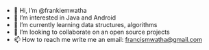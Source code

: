 - 👋 Hi, I’m @frankiemwatha
- 👀 I’m interested in Java and Android
- 🌱 I’m currently learning data structures, algorithms 
- 💞️ I’m looking to collaborate on an open source projects
- 📫 How to reach me write me an email: francismwatha@gmail.com

<!---
frankiemwatha/frankiemwatha is a ✨ special ✨ repository because its `README.md` (this file) appears on your GitHub profile.
You can click the Preview link to take a look at your changes.
--->
